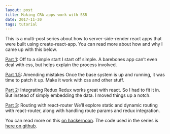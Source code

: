 ```yaml
---
layout: post
title: Making CRA apps work with SSR
date: 2017-11-30
tags: tutorial
---
```


This is a multi-post series about how to server-side-render react apps that were built using create-react-app. You can read more about how and why I came up with this below.

[Part 1]\: Off to a simple start
I start off simple. A barebones app can’t even deal with css, but helps explain the process involved.

[Part 1.5]\: Amending mistakes
Once the base system is up and running, it was time to patch it up. Make it work with css and other stuff.

[Part 2]\: Integrating Redux
Redux works great with react. So I had to fit it in. But instead of simply embedding the data. I moved things up a notch.

[Part 3]\: Routing with react-router
We’ll explore static and dynamic routing with react-router, along with handling route params and redux integration.

[Part 1]: https://medium.com/@zhirzh/making-cra-apps-work-with-ssr-part-1-8f5f813d510b
[Part 1.5]: https://medium.com/@zhirzh/making-cra-apps-work-with-ssr-part-1-5-7b5a04e5415c
[Part 2]: https://medium.com/@zhirzh/making-cra-apps-work-with-ssr-part-2-fb871868216e
[Part 3]: https://medium.com/@zhirzh/making-cra-apps-work-with-ssr-part-3-199d70b4cbe5

You can read more on this
[on hackernoon](https://hackernoon.com/making-cra-apps-work-with-ssr-b45f7c23d8db).
The code used in the series is
[here on github](https://github.com/zhirzh/cra_with_ssr).
